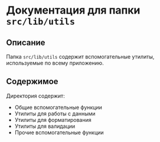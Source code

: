 # Документация для папки `src/lib/utils`

## Описание
Папка `src/lib/utils` содержит вспомогательные утилиты, используемые по всему приложению.

## Содержимое
Директория содержит:

- Общие вспомогательные функции
- Утилиты для работы с данными
- Утилиты для форматирования
- Утилиты для валидации
- Прочие вспомогательные функции